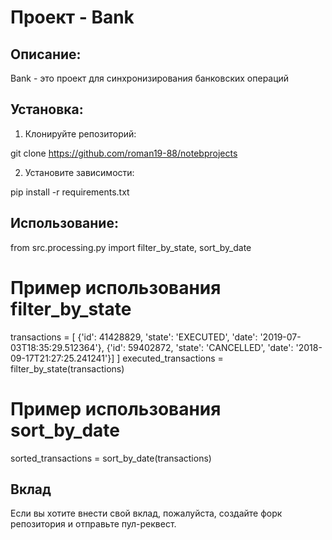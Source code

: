 # Проект - Bank

## Описание:

Bank - это проект для синхронизирования банковских операций

## Установка:

1. Клонируйте репозиторий:

git clone https://github.com/roman19-88/notebprojects

2. Установите зависимости:

pip install -r requirements.txt

## Использование:

from src.processing.py import filter_by_state, sort_by_date

# Пример использования filter_by_state
transactions = [
    {'id': 41428829, 'state': 'EXECUTED', 'date': '2019-07-03T18:35:29.512364'},
    {'id': 59402872, 'state': 'CANCELLED', 'date': '2018-09-17T21:27:25.241241'}]
]
executed_transactions = filter_by_state(transactions)

# Пример использования sort_by_date
sorted_transactions = sort_by_date(transactions)

## Вклад

Если вы хотите внести свой вклад, пожалуйста, создайте форк репозитория и отправьте пул-реквест.


